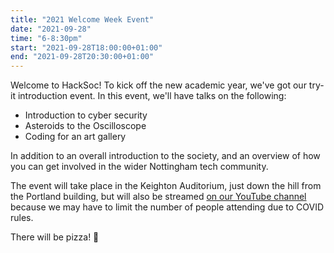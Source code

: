 ```yaml
---
title: "2021 Welcome Week Event"
date: "2021-09-28"
time: "6-8:30pm"
start: "2021-09-28T18:00:00+01:00"
end: "2021-09-28T20:30:00+01:00"
---
```


Welcome to HackSoc! To kick off the new academic year, we've got our try-it introduction event. In this event, we'll have talks on the following:

+ Introduction to cyber security
+ Asteroids to the Oscilloscope
+ Coding for an art gallery

In addition to an overall introduction to the society, and an overview of how you can get involved in the wider Nottingham tech community.

The event will take place in the Keighton Auditorium, just down the hill from the Portland building, but will also be streamed [on our YouTube channel](https://www.youtube.com/channel/UC3cq7pgEjandUq9UHpEHaKw) because we may have to limit the number of people attending due to COVID rules.

There will be pizza! 🍕
